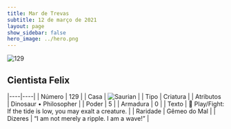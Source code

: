 ```yaml
---
title: Mar de Trevas
subtitle: 12 de março de 2021
layout: page
show_sidebar: false
hero_image: ../hero.png
---
```


![129](https://cdn.keyforgegame.com/media/card_front/pt/496_129_6MVFR6W6Q594_pt.png)

## Cientista Felix

|----|----|
| Número | 129 |
| Casa | ![Saurian](https://archonarcana.com/images/thumb/9/9e/Saurian_P.png/22px-Saurian_P.png "Sauro") |
| Tipo | Criatura |
| Atributos | Dinosaur • Philosopher |
| Poder | 5 |
| Armadura | 0 |
| Texto |  Play/Fight: If the tide is low, you may exalt a creature. |
| Raridade | Gêmeo do Mal |
| Dizeres | “I am not merely a ripple. I am a wave!” |
